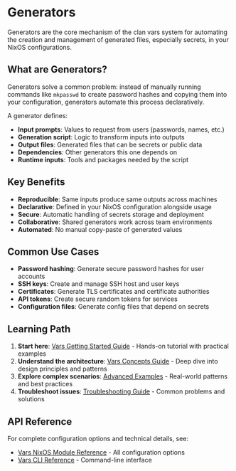 # Generators

Generators are the core mechanism of the clan vars system for automating the creation and management of generated files, especially secrets, in your NixOS configurations.

## What are Generators?

Generators solve a common problem: instead of manually running commands like `mkpasswd` to create password hashes and copying them into your configuration, generators automate this process declaratively.

A generator defines:

- **Input prompts**: Values to request from users (passwords, names, etc.)
- **Generation script**: Logic to transform inputs into outputs
- **Output files**: Generated files that can be secrets or public data
- **Dependencies**: Other generators this one depends on
- **Runtime inputs**: Tools and packages needed by the script

## Key Benefits

- **Reproducible**: Same inputs produce same outputs across machines
- **Declarative**: Defined in your NixOS configuration alongside usage
- **Secure**: Automatic handling of secrets storage and deployment
- **Collaborative**: Shared generators work across team environments
- **Automated**: No manual copy-paste of generated values

## Common Use Cases

- **Password hashing**: Generate secure password hashes for user accounts
- **SSH keys**: Create and manage SSH host and user keys
- **Certificates**: Generate TLS certificates and certificate authorities
- **API tokens**: Create secure random tokens for services
- **Configuration files**: Generate config files that depend on secrets

## Learning Path

1. **Start here**: [Vars Getting Started Guide](../guides/vars-backend.md) - Hands-on tutorial with practical examples
2. **Understand the architecture**: [Vars Concepts Guide](../guides/vars-concepts.md) - Deep dive into design principles and patterns
3. **Explore complex scenarios**: [Advanced Examples](../guides/vars-advanced-examples.md) - Real-world patterns and best practices
4. **Troubleshoot issues**: [Troubleshooting Guide](../guides/vars-troubleshooting.md) - Common problems and solutions

## API Reference

For complete configuration options and technical details, see:

- [Vars NixOS Module Reference](../reference/clan.core/vars.md) - All configuration options
- [Vars CLI Reference](../reference/cli/vars.md) - Command-line interface